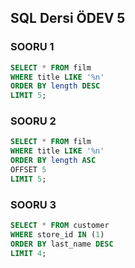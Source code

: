 ## SQL Dersi ÖDEV 5

### SOORU 1
``` SQL
SELECT * FROM film
WHERE title LIKE '%n'
ORDER BY length DESC
LIMIT 5;
```

### SOORU 2
``` SQL
SELECT * FROM film
WHERE title LIKE '%n'
ORDER BY length ASC
OFFSET 5
LIMIT 5;
```

### SOORU 3
``` SQL
SELECT * FROM customer
WHERE store_id IN (1)
ORDER BY last_name DESC
LIMIT 4;
```

